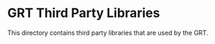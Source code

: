 # GRT Third Party Libraries

This directory contains third party libraries that are used by the GRT.

